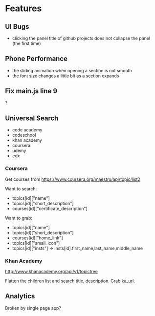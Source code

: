 # Features

## UI Bugs
- clicking the panel title of github projects does not collapse the panel (the first time)

## Phone Performance
- the sliding animation when opening a section is not smooth
- the font size changes a little bit as a section expands

## Fix main.js line 9
?

## Universal Search
- code academy
- codeschool
- khan academy
- coursera
- udemy
- edx

### Coursera
Get courses from https://www.coursera.org/maestro/api/topic/list2

Want to search:

- topics[id]["name"]
- topics[id]["short_description"]
- courses[id]["certificate_description"]

Want to grab:

- topics[id]["name"]
- topics[id]["short_description"]
- courses[id]["home_link"]
- topics[id]["small_icon"]
- topics[id]["insts"] -> insts[id].first_name,last_name,middle_name

### Khan Academy
http://www.khanacademy.org/api/v1/topictree

Flatten the children list and search title, description. Grab ka_url.

## Analytics
Broken by single page app?
